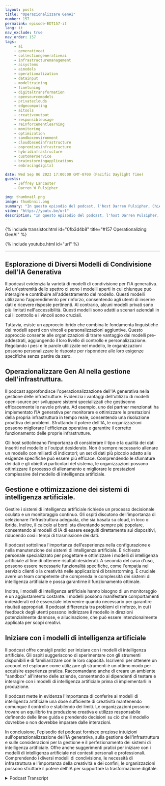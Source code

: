```yaml
---
layout: posts
title: "Operazionalizzare GenAI"
number: 157
permalink: episode-EDT157-it
lang: it
nav_exclude: true
nav_order: 157
tags:
    - ai
    - generativeai
    - collectiongenerativeai
    - infrastructuremanagement
    - aisystems
    - aimodels
    - operationalization
    - datainput
    - modeltraining
    - finetuning
    - digitaltransformation
    - opensourcemodels
    - privateclouds
    - edgecomputing
    - aitools
    - creativeoutput
    - responsibleusage
    - reinforcementlearning
    - monitoring
    - optimization
    - sandboxenvironment
    - cloudbasedinfrastructure
    - onpremisesinfrastructure
    - hybridinfrastructure
    - customerservice
    - brainstormingapplications
    - embracingdigital

date: Wed Sep 06 2023 17:00:00 GMT-0700 (Pacific Daylight Time)
guests:
    - Jeffrey Lancaster
    - Darren W Pulsipher

img: thumbnail.png
image: thumbnail.png
summary: "In questo episodio del podcast, l'host Darren Pulsipher, Chief Solution Architect del settore pubblico presso Intel, discute dell'operatività dell'AI generativa con il ritorno dell'ospite, il dottor Jeffrey Lancaster. Esplorano i diversi modelli di condivisione dell'AI generativa, tra cui modelli pubblici, privati ​​e comunitari. Il podcast copre argomenti come i modelli open-source, la gestione dell'infrastruttura e le considerazioni per la distribuzione e il mantenimento dei sistemi AI. Si approfondisce anche l'importanza della creatività, della personalizzazione e di come iniziare con i modelli AI."
video: "https://youtu.be/url"
description: "In questo episodio del podcast, l'host Darren Pulsipher, Chief Solution Architect del settore pubblico presso Intel, discute dell'operatività dell'AI generativa con il ritorno dell'ospite, il dottor Jeffrey Lancaster. Esplorano i diversi modelli di condivisione dell'AI generativa, tra cui modelli pubblici, privati ​​e comunitari. Il podcast copre argomenti come i modelli open-source, la gestione dell'infrastruttura e le considerazioni per la distribuzione e il mantenimento dei sistemi AI. Si approfondisce anche l'importanza della creatività, della personalizzazione e di come iniziare con i modelli AI."
---
```


<div>
{% include transistor.html id="0fb3d4b8" title="#157 Operationalizing GenAI" %}

{% include youtube.html id="url" %}
</div>

---

## Esplorazione di Diversi Modelli di Condivisione dell'IA Generativa

Il podcast evidenzia la varietà di modelli di condivisione per l'IA generativa. Ad un'estremità dello spettro ci sono i modelli aperti in cui chiunque può interagire e contribuire all'addestramento del modello. Questi modelli utilizzano l'apprendimento per rinforzo, consentendo agli utenti di inserire dati e ricevere risposte pertinenti. Al contrario, alcuni modelli privati sono più limitati nell'accessibilità. Questi modelli sono adatti a scenari aziendali in cui il controllo e i vincoli sono cruciali.

Tuttavia, esiste un approccio ibrido che combina le fondamenta linguistiche dei modelli aperti con vincoli e personalizzazioni aggiuntive. Questo approccio consente alle organizzazioni di trarre vantaggio dai modelli pre-addestrati, aggiungendo il loro livello di controllo e personalizzazione. Regolando i pesi e le parole utilizzate nel modello, le organizzazioni possono personalizzare le risposte per rispondere alle loro esigenze specifiche senza partire da zero.

## Operazionalizzare Gen AI nella gestione dell'infrastruttura.

Il podcast approfondisce l'operazionalizzazione dell'IA generativa nella gestione delle infrastrutture. Evidenzia i vantaggi dell'utilizzo di modelli open-source per sviluppare sistemi specializzati che gestiscono efficacemente le nuvole private. Ad esempio, uno dei partner menzionati ha implementato l'IA generativa per monitorare e ottimizzare le prestazioni della propria infrastruttura in tempo reale, consentendo una risoluzione proattiva dei problemi. Sfruttando il potere dell'IA, le organizzazioni possono migliorare l'efficienza operativa e garantire il corretto funzionamento delle proprie infrastrutture.

Gli host sottolineano l'importanza di considerare il tipo e la qualità dei dati inseriti nel modello e l'output desiderato. Non è sempre necessario allenare un modello con miliardi di indicatori; un set di dati più piccolo adatto alle esigenze specifiche può essere più efficace. Comprendendo le sfumature dei dati e gli obiettivi particolari del sistema, le organizzazioni possono ottimizzare il processo di allenamento e migliorare le prestazioni complessive del modello di intelligenza artificiale.

## Gestione e ottimizzazione dei sistemi di intelligenza artificiale.

Gestire i sistemi di intelligenza artificiale richiede un processo decisionale oculato e un monitoraggio continuo. Gli ospiti discutono dell'importanza di selezionare l'infrastruttura adeguata, che sia basata su cloud, in loco o ibrida. Inoltre, il calcolo ai bordi sta diventando sempre più popolare, consentendo ai modelli di IA di essere eseguiti direttamente sui dispositivi, riducendo così i tempi di trasmissione dei dati.

Il podcast sottolinea l'importanza dell'esperienza nella configurazione e nella manutenzione dei sistemi di intelligenza artificiale. È richiesto personale specializzato per progettare e ottimizzare i modelli di intelligenza artificiale al fine di ottenere risultati desiderati. A seconda del caso d'uso, possono essere necessarie funzionalità specifiche, come l'empatia nel servizio clienti o la creatività nelle applicazioni di brainstorming. È cruciale avere un team competente che comprenda le complessità dei sistemi di intelligenza artificiale e possa garantirne il funzionamento ottimale.

Inoltre, i modelli di intelligenza artificiale hanno bisogno di un monitoraggio e un aggiustamento costante. I modelli possono manifestare comportamenti indesiderati ed è essenziale intervenire quando necessario per garantire risultati appropriati. Il podcast differenzia tra problemi di rinforzo, in cui i feedback degli utenti possono indirizzare il modello in direzioni potenzialmente dannose, e allucinazione, che può essere intenzionalmente applicata per scopi creativi.

## Iniziare con i modelli di intelligenza artificiale

Il podcast offre consigli pratici per iniziare con i modelli di intelligenza artificiale. Gli ospiti suggeriscono di sperimentare con gli strumenti disponibili e di familiarizzare con le loro capacità. Iscriversi per ottenere un account ed esplorare come utilizzare gli strumenti è un ottimo modo per acquisire esperienza pratica. Raccomandano anche di creare un ambiente "sandbox" all'interno delle aziende, consentendo ai dipendenti di testare e interagire con i modelli di intelligenza artificiale prima di implementarli in produzione.

Il podcast mette in evidenza l'importanza di conferire ai modelli di intelligenza artificiale una dose sufficiente di creatività mantenendo comunque il controllo e stabilendo dei limiti. Le organizzazioni possono trovare un equilibrio tra produzione creativa e utilizzo responsabile definendo delle linee guida e prendendo decisioni su ciò che il modello dovrebbe o non dovrebbe imparare dalle interazioni.

In conclusione, l'episodio del podcast fornisce preziose intuizioni sull'operazionalizzazione dell'IA generativa, sulla gestione dell'infrastruttura e sulle considerazioni per la gestione e il perfezionamento dei sistemi di intelligenza artificiale. Offre anche suggerimenti pratici per iniziare con i modelli di intelligenza artificiale nei contesti personali e professionali. Comprendendo i diversi modelli di condivisione, le necessità di infrastruttura e l'importanza della creatività e dei confini, le organizzazioni possono sfruttare il potere dell'IA per supportare la trasformazione digitale.



<details>
<summary> Podcast Transcript </summary>

<p></p>

</details>
